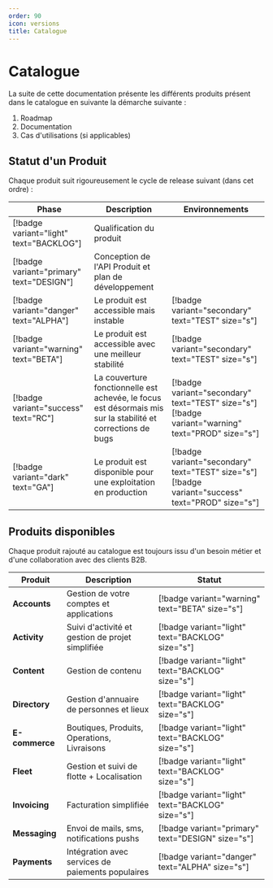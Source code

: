 ```yaml
---
order: 90
icon: versions
title: Catalogue
---
```

# Catalogue

La suite de cette documentation présente les différents produits présent dans le catalogue en suivante 
la démarche suivante :

1. Roadmap
2. Documentation
3. Cas d'utilisations (si applicables)


## Statut d'un Produit

Chaque  produit suit rigoureusement le cycle de release suivant (dans cet ordre) :


| Phase                                     | Description                                           | Environnements    |
| ---                                       | ---                                                   | --                | 
| [!badge variant="light" text="BACKLOG"]   | Qualification du produit                              |                   |
| [!badge variant="primary" text="DESIGN"]  | Conception de l'API Produit et plan de développement  |                   |
| [!badge variant="danger" text="ALPHA"]    | Le produit est accessible mais instable               | [!badge variant="secondary" text="TEST" size="s"]              |
| [!badge variant="warning" text="BETA"]    | Le produit est accessible avec une meilleur stabilité | [!badge variant="secondary" text="TEST" size="s"]              |
| [!badge variant="success" text="RC"]         | La couverture fonctionnelle est achevée, le focus est désormais mis sur la stabilité et corrections de bugs | [!badge variant="secondary" text="TEST" size="s"] [!badge variant="warning" text="PROD" size="s"]   |
| [!badge variant="dark" text="GA"]      | Le produit est disponible pour une exploitation en production |  [!badge variant="secondary" text="TEST" size="s"] [!badge variant="success" text="PROD" size="s"]                                             |

## Produits disponibles

Chaque produit rajouté au catalogue est toujours issu d'un besoin métier et d'une collaboration avec des clients B2B.

| Produit        | Description                                       | Statut        |
| ---            | ---                                               | ---           |
| **Accounts**   | Gestion de votre comptes et applications          | [!badge variant="warning" text="BETA" size="s"]    |
| **Activity**   | Suivi d'activité et gestion de projet simplifiée  | [!badge variant="light" text="BACKLOG" size="s"]  |
| **Content**    | Gestion de contenu                                | [!badge variant="light" text="BACKLOG" size="s"]  |
| **Directory**  | Gestion d'annuaire de personnes et lieux          | [!badge variant="light" text="BACKLOG" size="s"]  |
| **E-commerce** | Boutiques, Produits, Operations, Livraisons       | [!badge variant="light" text="BACKLOG" size="s"]  |
| **Fleet**      | Gestion et suivi de flotte + Localisation         | [!badge variant="light" text="BACKLOG" size="s"]  |
| **Invoicing**  | Facturation simplifiée                            | [!badge variant="light" text="BACKLOG" size="s"]  |
| **Messaging**  | Envoi de mails, sms, notifications pushs          | [!badge variant="primary" text="DESIGN" size="s"]  |
| **Payments**   | Intégration avec services de paiements populaires | [!badge variant="danger" text="ALPHA" size="s"]  |